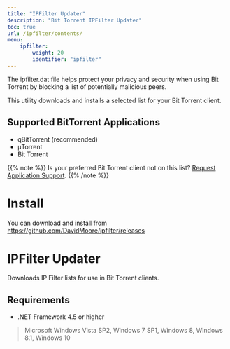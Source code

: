 ```yaml
---
title: "IPFilter Updater"
description: "Bit Torrent IPFilter Updater"
toc: true
url: /ipfilter/contents/
menu:
    ipfilter:
        weight: 20
        identifier: "ipfilter"
---
```


The ipfilter.dat file helps protect your privacy and security when using Bit Torrent by blocking a list of potentially malicious peers.

This utility downloads and installs a selected list for your Bit Torrent client.

## Supported BitTorrent Applications

* qBitTorrent (recommended)
* μTorrent
* Bit Torrent

{{% note %}}
Is your preferred Bit Torrent client not on this list? [Request Application Support](https://github.com/DavidMoore/ipfilter/issues/new?labels=feature&title=Support%20new%20application:).
{{% /note %}}

# Install

You can download and install from https://github.com/DavidMoore/ipfilter/releases

# IPFilter Updater

Downloads IP Filter lists for use in Bit Torrent clients.

## Requirements

* .NET Framework 4.5 or higher

> Microsoft Windows Vista SP2, Windows 7 SP1, Windows 8, Windows 8.1, Windows 10